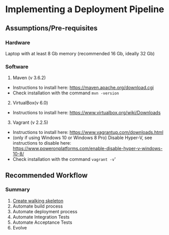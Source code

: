 # Implementing a Deployment Pipeline


## Assumptions/Pre-requisites

### Hardware
Laptop with at least 8 Gb memory (recommended 16 Gb, ideally 32 Gb)

### Software
1. Maven (v 3.6.2)
* Instructions to install here: https://maven.apache.org/download.cgi
* Check installation with the command `mvn -version`



2. VirtualBox(v 6.0)
* Instructions to install here: https://www.virtualbox.org/wiki/Downloads 


3. Vagrant (v 2.2.5) 
* Instructions to install here: https://www.vagrantup.com/downloads.html
* (only if using Windows 10 or Windows 8 Pro) Disable Hyper-V, see instructions to disable here: https://www.poweronplatforms.com/enable-disable-hyper-v-windows-10-8/
* Check installation with the command `vagrant -v`'



## Recommended Workflow

### Summary
1. [Create walking skeleton](/s1-create-skeleton/README.md)
2. Automate build process
3. Automate deployment process
4. Automate Integration Tests
5. Automate Acceptance Tests
6. Evolve


